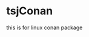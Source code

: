 <!--
 * @Descripttion: 
 * @version: 
 * @Author: Shaojie Tan
 * @Date: 2022-02-28 19:35:49
 * @LastEditors: Shaojie Tan
 * @LastEditTime: 2022-02-28 20:23:23
-->
# tsjConan

this is for linux conan package
